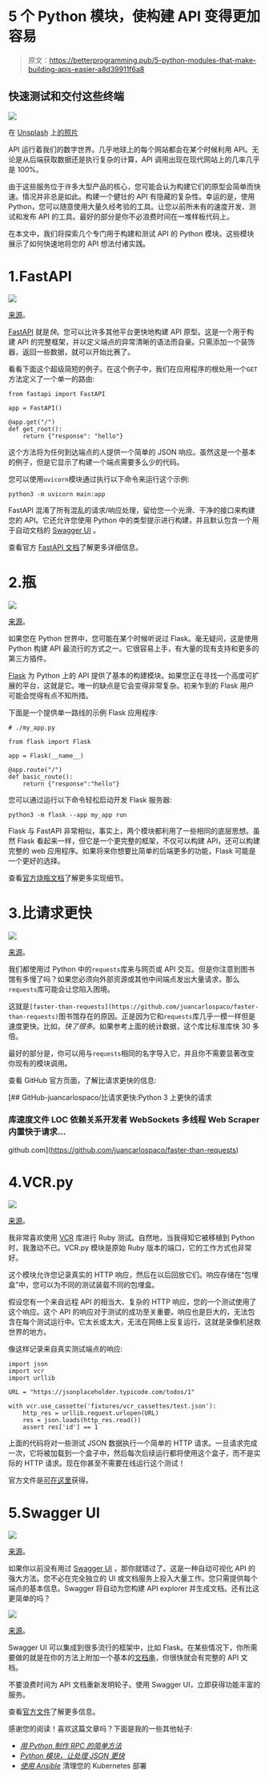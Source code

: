 # 5 个 Python 模块，使构建 API 变得更加容易

> 原文：<https://betterprogramming.pub/5-python-modules-that-make-building-apis-easier-a8d39911f6a8>

## 快速测试和交付这些终端

![](img/24831e3f2c5b032df49c301ebc9fa117.png)

在 [Unsplash](https://unsplash.com/s/photos/development?utm_source=unsplash&utm_medium=referral&utm_content=creditCopyText) 上[的照片](https://unsplash.com/@ffstop?utm_source=unsplash&utm_medium=referral&utm_content=creditCopyText)

API 运行着我们的数字世界。几乎地球上的每个网站都会在某个时候利用 API。无论是从后端获取数据还是执行复杂的计算，API 调用出现在现代网站上的几率几乎是 100%。

由于这些服务位于许多大型产品的核心，您可能会认为构建它们的原型会简单而快速。情况并非总是如此。构建一个健壮的 API 有隐藏的复杂性。幸运的是，使用 Python，您可以随意使用大量久经考验的工具。让您以前所未有的速度开发、测试和发布 API 的工具。最好的部分是你不必浪费时间在一堆样板代码上。

在本文中，我们将探索几个专门用于构建和测试 API 的 Python 模块。这些模块展示了如何快速地将您的 API 想法付诸实践。

# 1.FastAPI

![](img/7fdf7532744c65662998b0d0af6d0c3d.png)

[来源](https://fastapi.tiangolo.com/)。

[FastAPI](https://fastapi.tiangolo.com/) 就是*快*。您可以比许多其他平台更快地构建 API 原型。这是一个用于构建 API 的完整框架，并以定义端点的异常清晰的语法而自豪。只需添加一个装饰器，返回一些数据，就可以开始比赛了。

看看下面这个超级简短的例子。在这个例子中，我们在应用程序的根处用一个`GET`方法定义了一个单一的路由:

```
from fastapi import FastAPI

app = FastAPI()

@app.get("/")
def get_root():
    return {"response": "hello"}
```

这个方法将为任何到达端点的人提供一个简单的 JSON 响应。虽然这是一个基本的例子，但是它显示了构建一个端点需要多么少的代码。

您可以使用`uvicorn`模块通过执行以下命令来运行这个示例:

```
python3 -m uvicorn main:app
```

FastAPI 混淆了所有混乱的请求/响应处理，留给您一个光滑、干净的接口来构建您的 API。它还允许您使用 Python 中的类型提示进行构建，并且默认包含一个用于自动文档的 [Swagger UI](https://github.com/swagger-api/swagger-ui) 。

查看官方 [FastAPI 文档](https://fastapi.tiangolo.com/)了解更多详细信息。

# 2.瓶

![](img/7b0569a6d08763ba08c33bcb2d09fec6.png)

[来源](https://flask.palletsprojects.com/en/2.2.x/)。

如果您在 Python 世界中，您可能在某个时候听说过 Flask。毫无疑问，这是使用 Python 构建 API 最流行的方式之一。它很容易上手，有大量的现有支持和更多的第三方插件。

[Flask](https://flask.palletsprojects.com/en/2.2.x/) 为 Python 上的 API 提供了基本的构建模块。如果您正在寻找一个高度可扩展的平台，这就是它。唯一的缺点是它会变得非常复杂。初来乍到的 Flask 用户可能会觉得有点不知所措。

下面是一个提供单一路线的示例 Flask 应用程序:

```
# ./my_app.py

from flask import Flask

app = Flask(__name__)

@app.route("/")
def basic_route():
    return {"response":"hello"}
```

您可以通过运行以下命令轻松启动开发 Flask 服务器:

```
python3 -m flask --app my_app run
```

Flask 与 FastAPI 非常相似，事实上，两个模块都利用了一些相同的底层思想。虽然 Flask 看起来一样，但它是一个更完整的框架，不仅可以构建 API，还可以构建完整的 web 应用程序。如果将来你想要比简单的后端更多的功能，Flask 可能是一个更好的选择。

查看[官方烧瓶文档](https://flask.palletsprojects.com/en/2.2.x/)了解更多实现细节。

# 3.比请求更快

![](img/e8dd230812b6a11dd31e977f7ad5789f.png)

[来源](https://github.com/juancarlospaco/faster-than-requests)。

我们都使用过 Python 中的`requests`库来与网页或 API 交互。但是你注意到图书馆有多慢了吗？如果您必须向外部资源或其他中间端点发出大量请求，那么`requests`库可能会让您陷入困境。

这就是`[faster-than-requests](https://github.com/juancarlospaco/faster-than-requests)`图书馆存在的原因。正是因为它和`requests`库几乎一模一样但是速度更快。比如，*快了很多*。如果参考上面的统计数据，这个库比标准库快 30 多倍。

最好的部分是，你可以用与`requests`相同的名字导入它，并且你不需要显著改变你现有的模块调用。

查看 GitHub 官方页面，了解比请求更快的信息:

[](https://github.com/juancarlospaco/faster-than-requests) [## GitHub-juancarlospaco/比请求更快:Python 3 上更快的请求

### 库速度文件 LOC 依赖关系开发者 WebSockets 多线程 Web Scraper 内置快于请求…

github.com](https://github.com/juancarlospaco/faster-than-requests) 

# 4.VCR.py

![](img/a5b0977cc8233b35dece7dd28cd2ffd9.png)

[来源](https://vcrpy.readthedocs.io/en/latest/index.html)。

我非常喜欢使用 [VCR](https://vcrpy.readthedocs.io/en/latest/index.html) 库进行 Ruby 测试。自然地，当我得知它被移植到 Python 时，我激动不已。VCR.py 模块是原始 Ruby 版本的端口，它的工作方式也非常好。

这个模块允许您记录真实的 HTTP 响应，然后在以后回放它们。响应存储在“包埋盒”中，您可以为不同的测试装载不同的包埋盒。

假设您有一个来自远程 API 的相当大、复杂的 HTTP 响应，您的一个测试使用了这个响应。这个 API 的响应对于测试的成功至关重要。响应也是巨大的，无法包含在每个测试运行中。它太长或太大，无法在网络上反复运行。这就是录像机拯救世界的地方。

像这样记录来自真实测试端点的响应:

```
import json
import vcr
import urllib

URL = "https://jsonplaceholder.typicode.com/todos/1"

with vcr.use_cassette('fixtures/vcr_cassettes/test.json'):
    http_res = urllib.request.urlopen(URL)
    res = json.loads(http_res.read())
    assert res['id'] == 1
```

上面的代码将对一些测试 JSON 数据执行一个简单的 HTTP 请求。一旦请求完成一次，它将被加载到一个盒子中，然后每次后续运行都将使用这个盒子，而不是实际的 HTTP 请求。现在你甚至不需要在线运行这个测试！

官方文件是[可在这里](https://vcrpy.readthedocs.io/en/latest/index.html)获得。

# 5.Swagger UI

![](img/db0106f9178f9612c86b2e8f646e8835.png)

[来源](https://swagger.io/tools/swagger-ui/)。

如果你以前没有用过 [Swagger UI](https://swagger.io/tools/swagger-ui/) ，那你就错过了。这是一种自动可视化 API 的强大方法。您不必在完全独立的 UI 或文档服务上投入大量工作。您只需提供每个端点的基本信息。Swagger 将自动为您构建 API explorer 并生成文档。还有比这更简单的吗？

![](img/6ee2de0b5ec07434ce46f13832642a20.png)

[来源](https://swagger.io/tools/swagger-ui/)。

Swagger UI 可以集成到很多流行的框架中，比如 Flask。在某些情况下，你所需要做的就是在你的方法上附加一个基本的[文档串](https://pypi.org/project/flask-swagger/)，你很快就会有完整的 API 文档。

不要浪费时间为 API 文档重新发明轮子。使用 Swagger UI，立即获得功能丰富的服务。

查看[官方文件](https://swagger.io/docs/open-source-tools/swagger-ui/usage/installation/)了解更多信息。

感谢您的阅读！喜欢这篇文章吗？下面是我的一些其他帖子:

*   [*用 Python 制作 RPC 的简单方法*](/a-simple-way-to-make-rpcs-with-python-52ad8e9286c1)
*   [*Python 模块，让处理 JSON 更快*](/python-modules-that-make-handling-json-even-faster-f577d8948a5)
*   [*使用 Ansible*](/clean-up-your-kubernetes-deployments-using-ansible-10a000db313b) 清理您的 Kubernetes 部署